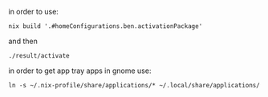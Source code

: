 in order to use:

`nix build '.#homeConfigurations.ben.activationPackage'`

and then

`./result/activate`


in order to get app tray apps in gnome use:

`ln -s ~/.nix-profile/share/applications/* ~/.local/share/applications/`